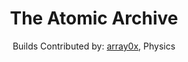 <p align="center"><center><h1 align="center">The Atomic Archive</h1></p>
<p align="center">Builds Contributed by: <a href="https://github.com/array0x">array0x</a>, Physics</p>

